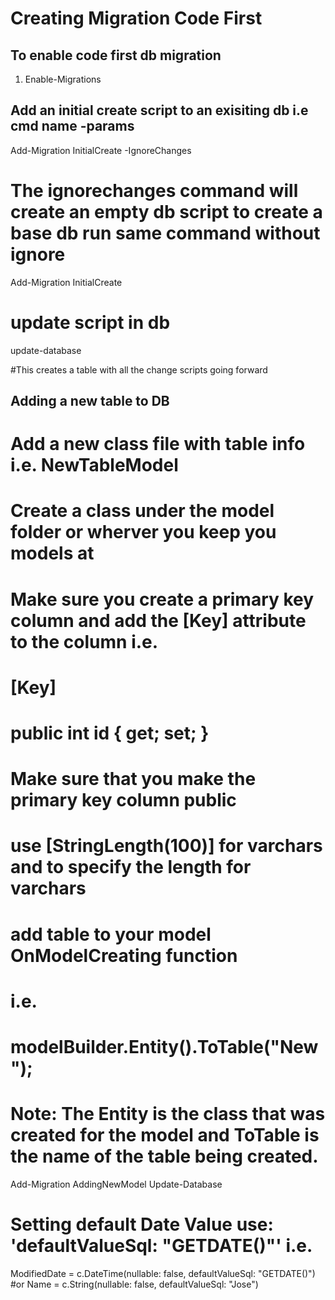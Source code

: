 # Creating Migration Code First ##

## To enable code first db migration
1. Enable-Migrations

## Add an initial create script to an exisiting db i.e cmd name -params
Add-Migration InitialCreate -IgnoreChanges

# The ignorechanges command will create an empty db script to create a base db run same command without ignore
Add-Migration InitialCreate

# update script in db
update-database

#This creates a table with all the change scripts going forward

## Adding a new table to DB ##

# Add a new class file with table info i.e. NewTableModel
# Create a class under the model folder or wherver you keep you models at
# Make sure you create a primary key column and add the [Key] attribute to the column i.e.
#	[Key]
#   public int id { get; set; }
# Make sure that you make the primary key column public
# use  [StringLength(100)] for varchars and to specify the length for varchars
# add table to your model OnModelCreating function
# i.e.
#	modelBuilder.Entity<NewTableModel>().ToTable("New");
# Note: The Entity<ModelName> is the class that was created for the model and ToTable is the name of the table being created.
Add-Migration AddingNewModel
Update-Database

# Setting default Date Value use: 'defaultValueSql: "GETDATE()"' i.e.
ModifiedDate = c.DateTime(nullable: false, defaultValueSql: "GETDATE()")
#or
Name = c.String(nullable: false, defaultValueSql: "Jose")
